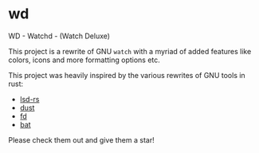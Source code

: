 # wd
WD - Watchd -  (Watch Deluxe)

This project is a rewrite of GNU `watch` with a myriad of added features like
colors, icons and more formatting options etc.

This project was heavily inspired by the various rewrites of GNU tools in rust:
- [lsd-rs](https://github.com/lsd-rs/lsd)
- [dust](https://github.com/bootandy/dust)
- [fd](https://github.com/sharkdp/fd)
- [bat](https://github.com/sharkdp/bat)

Please check them out and give them a star!
